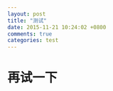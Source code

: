 ```yaml
---
layout: post
title: "测试"
date: 2015-11-21 10:24:02 +0800
comments: true
categories: test
---
```

# 再试一下
